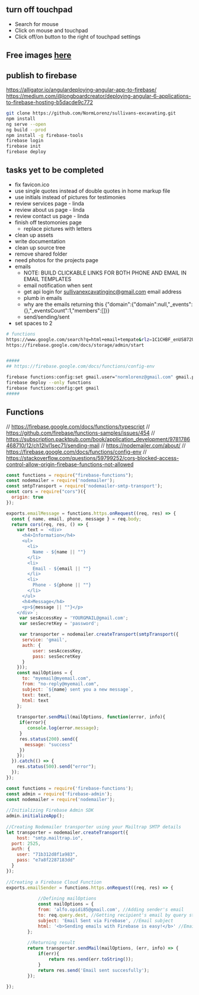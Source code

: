 ## turn off touchpad
* Search for mouse
* Click on mouse and touchpad
* Click off/on button to the right of touchpad settings

## Free images [here](www.pixabay.com)

## publish to firebase
https://alligator.io/angulardeploying-angular-app-to-firebase/
https://medium.com/@longboardcreator/deploying-angular-6-applications-to-firebase-hosting-b5dacde9c772

```bash
git clone https://github.com/NormLorenz/sullivans-excavating.git
npm install
ng serve --open
ng build --prod
npm install -g firebase-tools
firebase login
firebase init
firebase deploy
```

## tasks yet to be completed
* fix favicon.ico
* use single quotes instead of double quotes in home markup file
* use initials instead of pictures for testimonies
* review services page - linda
* review about us page - linda
* review contact us page - linda
* finish off testomonies page
  * replace pictures with letters
* clean up assets
* write documentation
* clean up source tree
* remove shared folder
* need photos for the projects page
* emails
  * NOTE: BUILD CLICKABLE LINKS FOR BOTH PHONE AND EMAIL IN EMAIL TEMPLATES
  * email notification when sent
  * get api login for sullivanexcavatinginc@gmail.com email address
  * plumb in emails
  * why are the emails returning this {"domain":{"domain":null,"_events":{},"_eventsCount":1,"members":[]}}
  * send/sending/sent
* set spaces to 2

```bash
# functions
https://www.google.com/search?q=html+email+tempate&rlz=1C1CHBF_enUS872US872&oq=html+email+tempate&aqs=chrome..69i57j0i10i457j0i10l6.15417j0j7&sourceid=chrome&ie=UTF-8
https://firebase.google.com/docs/storage/admin/start


#####
## https://firebase.google.com/docs/functions/config-env

firebase functions:config:set gmail.user="normlorenz@gmail.com" gmail.pass=""
firebase deploy --only functions
firebase functions:config:get gmail
#####
```
## Functions
// https://firebase.google.com/docs/functions/typescript
// https://github.com/firebase/functions-samples/issues/454
// https://subscription.packtpub.com/book/application_development/9781786468710/12/ch12lvl1sec71/sending-mail
// https://nodemailer.com/about/
// https://firebase.google.com/docs/functions/config-env
// https://stackoverflow.com/questions/59799252/cors-blocked-access-control-allow-origin-firebase-functions-not-allowed


```javascript
const functions = require("firebase-functions");
const nodemailer = require('nodemailer');
const smtpTransport = require('nodemailer-smtp-transport');
const cors = require("cors")({
  origin: true
});

exports.emailMessage = functions.https.onRequest((req, res) => {
  const { name, email, phone, message } = req.body;
  return cors(req, res, () => {
    var text = `<div>
      <h4>Information</h4>
      <ul>
        <li>
          Name - ${name || ""}
        </li>
        <li>
          Email - ${email || ""}
        </li>
        <li>
          Phone - ${phone || ""}
        </li>
      </ul>
      <h4>Message</h4>
      <p>${message || ""}</p>
    </div>`;
     var sesAccessKey = 'YOURGMAIL@gmail.com';
     var sesSecretKey = 'password';

     var transporter = nodemailer.createTransport(smtpTransport({
      service: 'gmail',
      auth: {
          user: sesAccessKey,
          pass: sesSecretKey
      }
    }));
    const mailOptions = {
      to: "myemail@myemail.com",
      from: "no-reply@myemail.com",
      subject: `${name} sent you a new message`,
      text: text,
      html: text
    };
    
    transporter.sendMail(mailOptions, function(error, info){
     if(error){
        console.log(error.message);
     }
     res.status(200).send({
       message: "success"
     })
    });
  }).catch(() => {
    res.status(500).send("error");
  });
});
```

```javascript
const functions = require('firebase-functions');
const admin = require('firebase-admin');
const nodemailer = require('nodemailer');
 
//Initializing Firebase Admin SDK
admin.initializeApp();
 
//Creating Nodemailer transporter using your Mailtrap SMTP details
let transporter = nodemailer.createTransport({
    host: "smtp.mailtrap.io",
  port: 2525,  
  auth: {
    user: "71b312d8f1a983",
    pass: "e7a8f2287183dd"
  }
});
 
//Creating a Firebase Cloud Function
exports.emailSender = functions.https.onRequest((req, res) => {   
      
            //Defining mailOptions
            const mailOptions = {
            from: 'alfo.opidi85@gmail.com', //Adding sender's email
            to: req.query.dest, //Getting recipient's email by query string
            subject: 'Email Sent via Firebase', //Email subject
            html: '<b>Sending emails with Firebase is easy!</b>' //Email content in HTML
        };
  
        //Returning result
        return transporter.sendMail(mailOptions, (err, info) => {
            if(err){
                return res.send(err.toString());
            }
            return res.send('Email sent succesfully');
        });
       
});
```